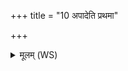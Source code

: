 +++
title = "10 अपादेति प्रथमा"

+++
<details><summary>मूलम् (WS)</summary>

अपादेति प्रथमा पद्तीनां कस्तद्वां मित्रावरुणा चिकेत ।  
गर्भो भारं भरत्या चिदस्या ऋतं पिपर्त्यनृतं नि पाति ॥ १२ ॥
</details>